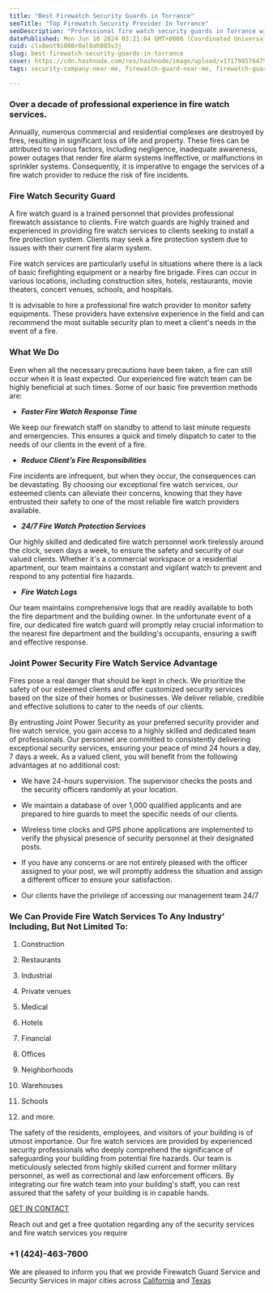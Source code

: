 ```yaml
---
title: "Best Firewatch Security Guards in Torrance"
seoTitle: "Top Firewatch Security Provider In Torrance"
seoDescription: "Professional fire watch security guards in Torrance with over a decade of experience, offering 24/7 protection and rapid response to fire emergencies"
datePublished: Mon Jun 10 2024 03:21:04 GMT+0000 (Coordinated Universal Time)
cuid: clx8eot9i000r0al0ah085v3j
slug: best-firewatch-security-guards-in-torrance
cover: https://cdn.hashnode.com/res/hashnode/image/upload/v1717985764751/ca30ad3c-c5be-49c1-9a84-180ecef608aa.jpeg
tags: security-company-near-me, firewatch-guard-near-me, firewatch-guard-in-los-angeles, firewatch-guard-in-inglewood, firewatch-guard-in-vernon, healthcare-security-in-los-angeles, security-company-in-torrance, firewatch-guard-in-torrance, construction-site-security-in-torrance, healthcare-security-in-torrance, hotel-security-in-torrance, firewatch-guard-in-carson, security-company-in-carson

---
```


### **Over a decade of professional experience in fire watch services.**

Annually, numerous commercial and residential complexes are destroyed by fires, resulting in significant loss of life and property. These fires can be attributed to various factors, including negligence, inadequate awareness, power outages that render fire alarm systems ineffective, or malfunctions in sprinkler systems. Consequently, it is imperative to engage the services of a fire watch provider to reduce the risk of fire incidents.

### **Fire Watch Security Guard**

A fire watch guard is a trained personnel that provides professional firewatch assistance to clients. Fire watch guards are highly trained and experienced in providing fire watch services to clients seeking to install a fire protection system. Clients may seek a fire protection system due to issues with their current fire alarm system.

Fire watch services are particularly useful in situations where there is a lack of basic firefighting equipment or a nearby fire brigade. Fires can occur in various locations, including construction sites, hotels, restaurants, movie theaters, concert venues, schools, and hospitals.

It is advisable to hire a professional fire watch provider to monitor safety equipments. These providers have extensive experience in the field and can recommend the most suitable security plan to meet a client's needs in the event of a fire.

### What We Do

Even when all the necessary precautions have been taken, a fire can still occur when it is least expected. Our experienced fire watch team can be highly beneficial at such times. Some of our basic fire prevention methods are:

* ***Faster Fire Watch Response Time***
    

We keep our firewatch staff on standby to attend to last minute requests and emergencies. This ensures a quick and timely dispatch to cater to the needs of our clients in the event of a fire.

* ***Reduce Client’s Fire Responsibilities***
    

Fire incidents are infrequent, but when they occur, the consequences can be devastating. By choosing our exceptional fire watch services, our esteemed clients can alleviate their concerns, knowing that they have entrusted their safety to one of the most reliable fire watch providers available.

* ***24/7 Fire Watch Protection Services***
    

Our highly skilled and dedicated fire watch personnel work tirelessly around the clock, seven days a week, to ensure the safety and security of our valued clients. Whether it's a commercial workspace or a residential apartment, our team maintains a constant and vigilant watch to prevent and respond to any potential fire hazards.

* ***Fire Watch Logs***
    

Our team maintains comprehensive logs that are readily available to both the fire department and the building owner. In the unfortunate event of a fire, our dedicated fire watch guard will promptly relay crucial information to the nearest fire department and the building's occupants, ensuring a swift and effective response.

### Joint Power Security Fire Watch Service Advantage

Fires pose a real danger that should be kept in check. We prioritize the safety of our esteemed clients and offer customized security services based on the size of their homes or businesses. We deliver reliable, credible and effective solutions to cater to the needs of our clients.

By entrusting Joint Power Security as your preferred security provider and fire watch service, you gain access to a highly skilled and dedicated team of professionals. Our personnel are committed to consistently delivering exceptional security services, ensuring your peace of mind 24 hours a day, 7 days a week. As a valued client, you will benefit from the following advantages at no additional cost:

* We have 24-hours supervision. The supervisor checks the posts and the security officers randomly at your location.
    
* We maintain a database of over 1,000 qualified applicants and are prepared to hire guards to meet the specific needs of our clients.
    
* Wireless time clocks and GPS phone applications are implemented to verify the physical presence of security personnel at their designated posts.
    
* If you have any concerns or are not entirely pleased with the officer assigned to your post, we will promptly address the situation and assign a different officer to ensure your satisfaction.
    
* Our clients have the privilege of accessing our management team 24/7
    

### We Can Provide Fire Watch Services To Any Industry’ Including, But Not Limited To:

1. Construction
    
2. Restaurants
    
3. Industrial
    
4. Private venues
    
5. Medical
    
6. Hotels
    
7. Financial
    
8. Offices
    
9. Neighborhoods
    
10. Warehouses
    
11. Schools
    
12. and more.
    

The safety of the residents, employees, and visitors of your building is of utmost importance. Our fire watch services are provided by experienced security professionals who deeply comprehend the significance of safeguarding your building from potential fire hazards. Our team is meticulously selected from highly skilled current and former military personnel, as well as correctional and law enforcement officers. By integrating our fire watch team into your building's staff, you can rest assured that the safety of your building is in capable hands.

[GET IN CONTACT](https://www.jointpowersecurity.com/contact-us)

Reach out and get a free quotation regarding any of the security services and fire watch services you require

### +1 (424)-463-7600

We are pleased to inform you that we provide Firewatch Guard Service and Security Services in major cities across [California](https://www.jointpowersecurity.com/security-guard-in-california) and [Texas](https://www.jointpowersecurity.com/security-guard-in-texas)
